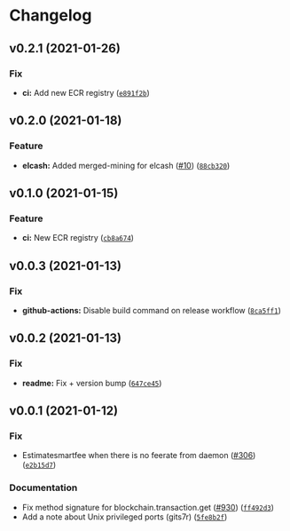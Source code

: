 # Changelog

<!--next-version-placeholder-->

## v0.2.1 (2021-01-26)
### Fix
* **ci:** Add new ECR registry ([`e891f2b`](https://github.com/electric-cash/electrumx/commit/e891f2bcaf42ddfafacb7de303b497937d684ea3))

## v0.2.0 (2021-01-18)
### Feature
* **elcash:** Added merged-mining for elcash ([#10](https://github.com/electric-cash/electrumx/issues/10)) ([`88cb320`](https://github.com/electric-cash/electrumx/commit/88cb320a4c0a51a5745978c9be48732589a84461))

## v0.1.0 (2021-01-15)
### Feature
* **ci:** New ECR registry ([`cb8a674`](https://github.com/electric-cash/electrumx/commit/cb8a674e0ac342e9155d65d0c1d41ced0e0ad074))

## v0.0.3 (2021-01-13)
### Fix
* **github-actions:** Disable build command on release workflow ([`8ca5ff1`](https://github.com/electric-cash/electrumx/commit/8ca5ff192d50fa323f89f1f1217f82e0d2148b63))

## v0.0.2 (2021-01-13)
### Fix
* **readme:** Fix + version bump ([`647ce45`](https://github.com/electric-cash/electrumx/commit/647ce4518d90d4c3b6c163dd9c3c967d8bf509a5))

## v0.0.1 (2021-01-12)
### Fix
* Estimatesmartfee when there is no feerate from daemon ([#306](https://github.com/electric-cash/electrumx/issues/306)) ([`e2b15d7`](https://github.com/electric-cash/electrumx/commit/e2b15d7fe117ef3ebe1e91c42772dbe82a8c5c1f))

### Documentation
* Fix method signature for blockchain.transaction.get ([#930](https://github.com/electric-cash/electrumx/issues/930)) ([`ff492d3`](https://github.com/electric-cash/electrumx/commit/ff492d307624b655ad1ab485dc3a1e4f00d24ecf))
* Add a note about Unix privileged ports  (gits7r) ([`5fe8b2f`](https://github.com/electric-cash/electrumx/commit/5fe8b2f9d25ee4125e90b1a35eaa3e7c4f4134b0))

